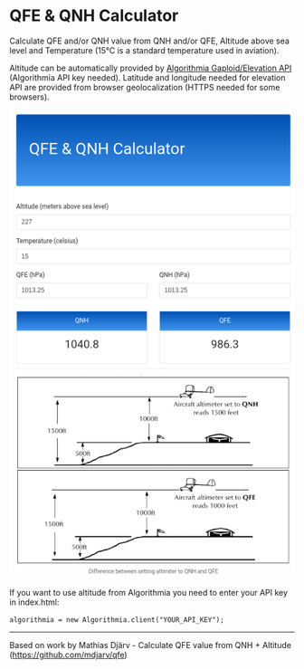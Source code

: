 # QFE & QNH Calculator

Calculate QFE and/or QNH value from QNH and/or QFE, Altitude above sea level and Temperature (15°C is a standard temperature used in aviation).

Altitude can be automatically provided by [Algorithmia Gaploid/Elevation API](https://algorithmia.com/algorithms/Gaploid/Elevation) (Algorithmia API key needed). Latitude and longitude needed for elevation API are provided from browser geolocalization (HTTPS needed for some browsers).

![Screenshot](screenshot.png?raw=true)

If you want to use altitude from Algorithmia you need to enter your API key in index.html:

```javascriptvar
algorithmia = new Algorithmia.client("YOUR_API_KEY");
```

------
Based on work by Mathias Djärv - Calculate QFE value from QNH + Altitude (https://github.com/mdjarv/qfe)
